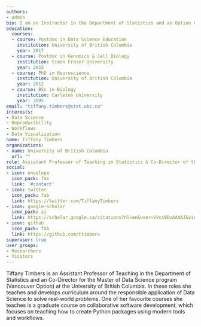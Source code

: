 ```yaml
---
authors:
- admin
bio: I am an Instructor in the Department of Statistics and an Option Co-Director for the Master of Data Science program at the of Univerity of British Columbia. In these roles I teach and develop curriculum around the the responsible application of Data Science to solve real-world problems. 
education:
  courses:
  - course: Postdoc in Data Science Education
    institution: University of British Columbia
    year: 2017
  - course: Postdoc in Genomics & Cell Biology
    institution: Simon Fraser University
    year: 2015
  - course: PhD in Neuroscience
    institution: University of British Columbia
    year: 2012
  - course: BSc in Biology
    institution: Carleton University
    year: 2005
email: "tiffany.timbers@stat.ubc.ca"
interests:
- Data Science
- Reproducibility
- Workflows
- Data Visualization
name: Tiffany Timbers
organizations:
- name: University of British Columbia
  url: ""
role: Assistant Professor of Teaching in Statistics & Co-Director of the Master of Data Science program (Vancouver Option)
social:
- icon: envelope
  icon_pack: fas
  link: '#contact'
- icon: twitter
  icon_pack: fab
  link: https://twitter.com/TiffanyTimbers
- icon: google-scholar
  icon_pack: ai
  link: https://scholar.google.ca/citations?hl=en&user=VVcs9DoAAAAJ&view_op=list_works&gmla=AJsN-F4ZXhe8TKWzn5Q1QFTrAuRVdMskvFe7hDEZMDklE7yhJTM3bPZbaHsEgkCVFAnFwx2JKhkKT4BbRkkwwwpCl5HykUMRaZ_xVeqQyx4_zqoGmIzQHtQ
- icon: github
  icon_pack: fab
  link: https://github.com/ttimbers
superuser: true
user_groups:
- Researchers
- Visitors
---
```


Tiffany Timbers is an Assistant Professor of Teaching in the Department of Statistics and an Co-Director for the Master of Data Science program (Vancouver Option) at the University of British Columbia. In these roles she teaches and develops curriculum around the responsible application of Data Science to solve real-world problems. One of her favourite courses she teaches is a graduate course on collaborative software development, which focuses on teaching how to create Python packages using modern tools and workflows.


